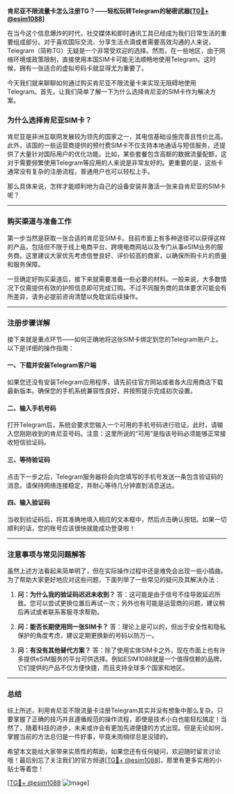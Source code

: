 **肯尼亚不限流量卡怎么注册TG？——轻松玩转Telegram的秘密武器[[TG💪+ @esim1088](https://t.me/s/esim1088)]**

在当今这个信息爆炸的时代，社交媒体和即时通讯工具已经成为我们日常生活的重要组成部分。对于喜欢国际交流、分享生活点滴或者需要高效沟通的人来说，Telegram（简称TG）无疑是一个非常受欢迎的选择。然而，在一些地区，由于网络环境或政策限制，直接使用本国SIM卡可能无法顺畅地使用Telegram。这时候，拥有一张适合的虚拟号码卡就显得尤为重要了。

今天我们就来聊聊如何通过购买肯尼亚不限流量卡来实现无阻碍地使用Telegram。首先，让我们简单了解一下为什么选择肯尼亚的SIM卡作为解决方案。

### 为什么选择肯尼亚SIM卡？

肯尼亚是非洲互联网发展较为领先的国家之一，其电信基础设施完善且性价比高。此外，该国的一些运营商提供的预付费SIM卡不仅支持本地通话与短信服务，还提供了大量针对国际用户的优化功能。比如，某些套餐包含高额的数据流量配额，这对于需要频繁使用Telegram等应用的人来说是非常友好的。更重要的是，这些卡通常没有复杂的注册流程，普通用户也可以轻松上手。

那么具体来说，怎样才能顺利地为自己的设备安装并激活一张来自肯尼亚的SIM卡呢？

---

### 购买渠道与准备工作

第一步当然是获取一张合适的肯尼亚SIM卡。目前市面上有多种途径可以获得这样的产品，包括但不限于线上电商平台、跨境电商网站以及专门从事eSIM业务的服务商。这里建议大家优先考虑信誉良好、评价较高的商家，以确保所购卡片的质量和服务保障。

一旦确定好购买渠道后，接下来就需要准备一些必要的材料。一般来说，大多数情况下仅需提供有效的护照信息即可完成订购。不过不同服务商的具体要求可能会有所差异，请务必提前咨询清楚以免耽误后续操作。

---

### 注册步骤详解

接下来就是重点环节——如何正确地将这张SIM卡绑定到您的Telegram账户上。以下是详细的操作指南：

#### 一、下载并安装Telegram客户端
如果您还没有安装Telegram应用程序，请先前往官方网站或者各大应用商店下载最新版本。确保您的手机系统兼容性良好，并按照提示完成初次设置。

#### 二、输入手机号码
打开Telegram后，系统会要求您输入一个可用的手机号码进行验证。此时，请输入您刚刚收到的肯尼亚号码。注意：这里所说的“可用”是指该号码必须能够正常接收短信验证码。

#### 三、等待验证码
点击下一步之后，Telegram服务器将会向您填写的手机号发送一条包含验证码的消息。请保持网络连接稳定，并耐心等待几分钟直到消息送达。

#### 四、输入验证码
当收到验证码后，将其准确地填入相应的文本框中，然后点击确认按钮。如果一切顺利的话，您的账号应该很快就能成功登录啦！

---

### 注意事项与常见问题解答

虽然上述方法看起来简单明了，但在实际操作过程中还是难免会出现一些小插曲。为了帮助大家更好地应对这些问题，下面列举了一些常见的疑问及其解决办法：

1. **问：为什么我的验证码迟迟未收到？**
   答：这可能是由于信号不佳导致延迟所致。您可以尝试更换位置后再试一次；另外也有可能是运营商的问题，建议稍后再试或者联系客服寻求帮助。

2. **问：能否长期使用同一张SIM卡？**
   答：理论上是可以的，但出于安全性和隐私保护的角度考虑，建议定期更换新的号码以防万一。

3. **问：有没有其他替代方案？**
   答：除了使用实体SIM卡之外，现在市面上也有许多提供eSIM服务的平台可供选择。例如ESIM1088就是一个值得信赖的品牌，它们提供的产品不仅方便快捷，而且支持全球多个国家和地区。

---

### 总结

综上所述，利用肯尼亚不限流量卡注册Telegram其实并没有想象中那么复杂。只要掌握了正确的技巧并且遵循规范的操作流程，即使是技术小白也能轻松搞定！当然了，随着科技的进步，未来或许会有更加先进便捷的方式出现。但是无论如何，掌握当前的方法总归是一件好事，毕竟未雨绸缪总是没错的。

希望本文能给大家带来实质性的帮助，如果您还有任何疑问，欢迎随时留言讨论哦！最后别忘了关注我们的官方频道[[TG💪+ @esim1088](https://t.me/s/esim1088)]，那里有更多实用的小贴士等着您！

[[TG💪+ @esim1088](https://t.me/s/esim1088) ![Image](https://i.postimg.cc/4NQfJmqS/Snipaste-2025-05-13-00-14-12.png)]